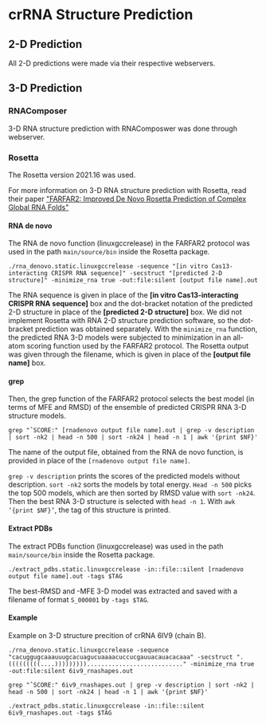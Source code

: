 # crRNA Structure Prediction

## 2-D Prediction
All 2-D predictions were made via their respective webservers.

## 3-D Prediction

### RNAComposer
3-D RNA structure prediction with RNAComposwer was done through webserver.

### Rosetta

The Rosetta version 2021.16 was used.

For more information on 3-D RNA structure prediction with Rosetta, read their paper ["FARFAR2: Improved De Novo Rosetta Prediction of Complex Global RNA Folds"](https://www.cell.com/structure/fulltext/S0969-2126(20)30180-5?_returnURL=https%3A%2F%2Flinkinghub.elsevier.com%2Fretrieve%2Fpii%2FS0969212620301805%3Fshowall%3Dtrue)

#### RNA de novo
The RNA de novo function (linuxgccrelease) in the FARFAR2 protocol was used in the path ```main/source/bin``` inside the Rosetta package.

``./rna_denovo.static.linuxgccrelease -sequence "[in vitro Cas13-interacting CRISPR RNA sequence]" -secstruct "[predicted 2-D structure]" -minimize_rna true -out:file:silent [output file name].out``

The RNA sequence is given in place of the **[in vitro Cas13-interacting CRISPR RNA sequence]** box and the dot-bracket notation of the predicted 2-D structure in place of the **[predicted 2-D structure]** box. We did not implement Rosetta with RNA 2-D structure prediction software, so the dot-bracket prediction was obtained separately. With the ``minimize_rna`` function, the predicted RNA 3-D models were subjected to minimization in an all-atom scoring function used by the FARFAR2 protocol. The Rosetta output was given through the filename, which is given in place of the **[output file name]** box.

#### grep

Then, the grep function of the FARFAR2 protocol selects the best model (in terms of MFE and RMSD) of the ensemble of predicted CRISPR RNA 3-D structure models.

``grep "ˆSCORE:" [rnadenovo output file name].out | grep -v description | sort -nk2 | head -n 500 | sort -nk24 | head -n 1 | awk '{print $NF}'``

The name of the output file, obtained from the RNA de novo function, is provided in place of the ``[rnadenovo output file name]``.

``grep -v description`` prints the scores of the predicted models without description. ``sort -nk2`` sorts the models by total energy. ``Head -n 500`` picks the top 500 models, which are then sorted by RMSD value with ``sort -nk24``. Then the best RNA 3-D structure is selected with ``head -n 1``. With ``awk ‘{print $NF}’``, the tag of this structure is printed.

#### Extract PDBs

The extract PDBs function (linuxgccrelease) was used in the path ```main/source/bin``` inside the Rosetta package.

```./extract_pdbs.static.linuxgccrelease -in::file::silent [rnadenovo output file name].out -tags $TAG```

The best-RMSD and -MFE 3-D model was extracted and saved with a filename of format ``S_000001`` by ``-tags $TAG``.

#### Example

Example on 3-D structure precition of crRNA 6IV9 (chain B).

```
./rna_denovo.static.linuxgccrelease -sequence "cacuggugcaaauuugcacuagucuaaaacuccucgauuacauacacaaa" -secstruct ".(((((((((....)))))))))..........................." -minimize_rna true -out:file:silent 6iv9_rnashapes.out

grep "ˆSCORE:" 6iv9_rnashapes.out | grep -v description | sort -nk2 | head -n 500 | sort -nk24 | head -n 1 | awk '{print $NF}'

./extract_pdbs.static.linuxgccrelease -in::file::silent 6iv9_rnashapes.out -tags $TAG
```
